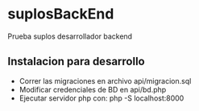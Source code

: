 # suplosBackEnd
Prueba suplos desarrollador backend

## Instalacion para desarrollo
* Correr las migraciones en archivo api/migracion.sql
* Modificar credenciales de BD en api/bd.php
* Ejecutar servidor php con:  php -S localhost:8000